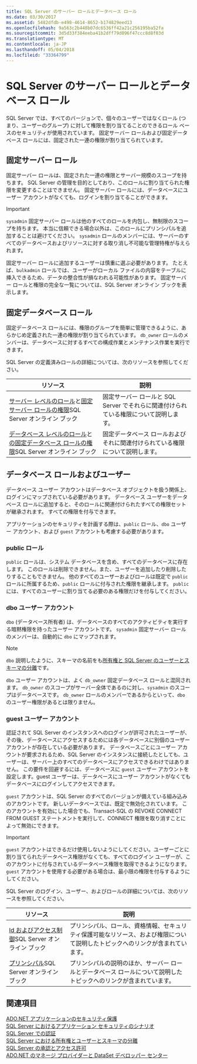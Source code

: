 ```yaml
---
title: SQL Server のサーバー ロールとデータベース ロール
ms.date: 03/30/2017
ms.assetid: 5482dfdb-e498-4614-8652-b174829eed13
ms.openlocfilehash: 9a563c2b448b07dc6536ff42a21c256195ba52fa
ms.sourcegitcommit: 3d5d33f384eeba41b2dff79d096f47ccc8d8f03d
ms.translationtype: MT
ms.contentlocale: ja-JP
ms.lasthandoff: 05/04/2018
ms.locfileid: "33364799"
---
```

# <a name="server-and-database-roles-in-sql-server"></a>SQL Server のサーバー ロールとデータベース ロール
SQL Server では、すべてのバージョンで、個々のユーザーではなくロール (つまり、ユーザーのグループ) に対して権限を割り当てることのできるロール ベースのセキュリティが使用されています。 固定サーバー ロールおよび固定データベース ロールには、固定された一連の権限が割り当てられています。  
  
## <a name="fixed-server-roles"></a>固定サーバー ロール  
 固定サーバー ロールは、固定された一連の権限とサーバー規模のスコープを持ちます。 SQL Server の管理を目的としており、このロールに割り当てられた権限を変更することはできません。 固定サーバー ロールには、データベースにユーザー アカウントがなくても、ログインを割り当てることができます。  
  
> [!IMPORTANT]
>  `sysadmin` 固定サーバー ロールは他のすべてのロールを内包し、無制限のスコープを持ちます。 本当に信頼できる場合以外は、このロールにプリンシパルを追加することは避けてください。 `sysadmin` ロールのメンバーには、サーバーのすべてのデータベースおよびリソースに対する取り消し不可能な管理特権が与えられます。  
  
 固定サーバー ロールに追加するユーザーは慎重に選ぶ必要があります。 たとえば、`bulkadmin` ロールでは、ユーザーがローカル ファイルの内容をテーブルに挿入できるため、データの整合性が損なわれる可能性があります。 固定サーバー ロールと権限の完全な一覧については、SQL Server オンライン ブックを表示します。  
  
## <a name="fixed-database-roles"></a>固定データベース ロール  
 固定データベース ロールには、権限のグループを簡単に管理できるように、あらかじめ定義された一連の権限が割り当てられています。 `db_owner` ロールのメンバーは、データベースに対するすべての構成作業とメンテナンス作業を実行できます。  
  
 SQL Server の定義済みロールの詳細については、次のリソースを参照してください。  
  
|リソース|説明|  
|--------------|-----------------|  
|[サーバー レベルのロール](http://msdn.microsoft.com/library/ms188659.aspx)と[固定サーバー ロールの権限](http://msdn.microsoft.com/library/ms175892.aspx)SQL Server オンライン ブック|固定サーバー ロールと SQL Server でそれらに関連付けられている権限について説明します。|  
|[データベース レベルのロール](http://msdn.microsoft.com/library/ms189121.aspx)と[の固定データベース ロールの権限](http://msdn.microsoft.com/library/ms189612.aspx)SQL Server オンライン ブック|固定データベース ロールおよびそれに関連付けられている権限について説明します。|  
  
## <a name="database-roles-and-users"></a>データベース ロールおよびユーザー  
 データベース ユーザー アカウントはデータベース オブジェクトを扱う関係上、ログインにマップされている必要があります。 データベース ユーザーをデータベース ロールに追加すると、そのロールに関連付けられたすべての権限セットが継承されます。 すべての権限を付与できます。  
  
 アプリケーションのセキュリティを計画する際は、`public` ロール、`dbo` ユーザー アカウント、および `guest` アカウントも考慮する必要があります。  
  
### <a name="the-public-role"></a>public ロール  
 `public` ロールは、システム データベースを含め、すべてのデータベースに存在します。 このロールは削除できません。また、ユーザーを追加したり削除したりすることもできません。 他のすべてのユーザーおよびロールは既定で `public` ロールに所属するため、`public` ロールに付与された権限を継承します。 `public` には、すべてのユーザーに割り当てる必要のある権限だけを付与してください。  
  
### <a name="the-dbo-user-account"></a>dbo ユーザー アカウント  
 `dbo` (データベース所有者) は、データベースのすべてのアクティビティを実行する暗黙権限を持ったユーザー アカウントです。 `sysadmin` 固定サーバー ロールのメンバーは、自動的に `dbo` にマップされます。  
  
> [!NOTE]
>  `dbo` 説明したように、スキーマの名前をも[所有権と SQL Server のユーザーとスキーマの分離](../../../../../docs/framework/data/adonet/sql/ownership-and-user-schema-separation-in-sql-server.md)です。  
  
 `dbo` ユーザー アカウントは、よく `db_owner` 固定データベース ロールと混同されます。 `db_owner` のスコープがサーバー全体であるのに対し、`sysadmin` のスコープはデータベースです。 `db_owner` ロールのメンバーであるからといって、`dbo` のユーザー権限があるとは限りません。  
  
### <a name="the-guest-user-account"></a>guest ユーザー アカウント  
 認証されて SQL Server のインスタンスへのログインが許可されたユーザーが、その後、データベースにアクセスするためには各データベースに別個のユーザー アカウントが存在している必要があります。 データベースごとにユーザー アカウントが要求されるため、SQL Server のインスタンスに接続したとしても、ユーザーは、サーバー上のすべてのデータベースにアクセスできるわけではありません。 この要件を回避するには、データベースに `guest` ユーザー アカウントを設定します。guest ユーザーは、データベースにユーザー アカウントがなくてもデータベースにログインしてアクセスできます。  
  
 `guest` アカウントは、SQL Server のすべてのバージョンが備えている組み込みのアカウントです。 新しいデータベースでは、既定で無効化されています。 このアカウントを有効にした場合でも、Transact-SQL の REVOKE CONNECT FROM GUEST ステートメントを実行して、CONNECT 権限を取り消すことによって無効にできます。  
  
> [!IMPORTANT]
>  `guest` アカウントはできるだけ使用しないようにしてください。ユーザーごとに割り当てられたデータベース権限がなくても、すべてのログイン ユーザーが、このアカウントに付与されているデータベース権限を取得できるようになります。 `guest` アカウントを使用する必要がある場合は、最小限の権限を付与するようにしてください。  
  
 SQL Server のログイン、ユーザー、およびロールの詳細については、次のリソースを参照してください。  
  
|リソース|説明|  
|--------------|-----------------|  
|[Id およびアクセス制御](http://msdn.microsoft.com/library/bb510418.aspx)SQL Server オンライン ブック|プリンシパル、ロール、資格情報、セキュリティ保護可能なリソース、および権限について説明したトピックへのリンクが含まれています。|  
|[プリンシパル](http://msdn.microsoft.com/library/ms181127.aspx)SQL Server オンライン ブック|プリンシパルの説明のほか、サーバー ロールとデータベース ロールについて説明したトピックへのリンクが含まれています。|  
  
## <a name="see-also"></a>関連項目  
 [ADO.NET アプリケーションのセキュリティ保護](../../../../../docs/framework/data/adonet/securing-ado-net-applications.md)  
 [SQL Server におけるアプリケーション セキュリティのシナリオ](../../../../../docs/framework/data/adonet/sql/application-security-scenarios-in-sql-server.md)  
 [SQL Server での認証](../../../../../docs/framework/data/adonet/sql/authentication-in-sql-server.md)  
 [SQL Server における所有権とユーザーとスキーマの分離](../../../../../docs/framework/data/adonet/sql/ownership-and-user-schema-separation-in-sql-server.md)  
 [SQL Server の承認とアクセス許可](../../../../../docs/framework/data/adonet/sql/authorization-and-permissions-in-sql-server.md)  
 [ADO.NET のマネージ プロバイダーと DataSet デベロッパー センター](http://go.microsoft.com/fwlink/?LinkId=217917)
